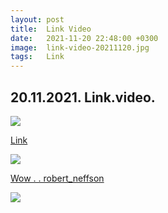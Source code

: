 ```yaml
---
layout: post
title:  Link Video
date:   2021-11-20 22:48:00 +0300
image:  link-video-20211120.jpg
tags:   Link
---
```

## 20.11.2021.  Link.video.

![]({{site.baseurl}}/img/link-video-20211120/00.jpg)

[Link](https://www.facebook.com/musacelikart/posts/430362485115266)

![]({{site.baseurl}}/img/link-video-20211120/01.jpg)


[Wow . . robert_neffson](https://www.facebook.com/watch/?v=485998422636347)

![]({{site.baseurl}}/img/link-video-20211120/02.jpg)
